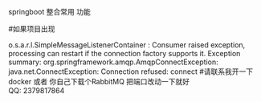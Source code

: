 springboot 整合常用 功能


#如果项目出现   

 o.s.a.r.l.SimpleMessageListenerContainer : Consumer raised exception, processing can restart if the connection factory supports it. Exception summary: org.springframework.amqp.AmqpConnectException: java.net.ConnectException: Connection refused: connect
#请联系我开一下docker   或者  你自己下载个RabbitMQ
把端口改动一下就好  
QQ: 2379817864